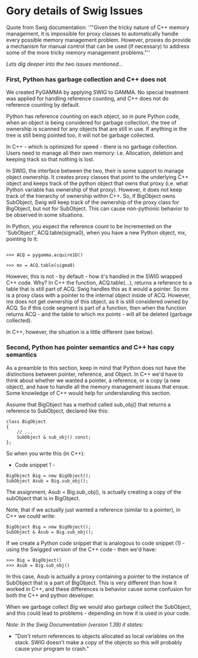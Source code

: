 # Gory details of Swig Issues
Quote from Swig documentation:
''"Given the tricky nature of C++ memory management, it is impossible for proxy classes to automatically handle every possible
memory management problem. However, proxies do provide a mechanism for manual control that can be used (if necessary) to
address some of the more tricky memory management problems."''

*Lets dig deeper into the two issues mentioned...*

### First, Python has garbage collection and C++ does not
We created PyGAMMA by applying SWIG to GAMMA. No special treatment was applied for handling reference counting, and C++ does not do reference counting by default. 

Python has reference counting on each object, so in pure Python code, when an object is being considered for garbage collection, the tree of ownership is scanned for any objects that are still in use. If anything in the tree is still being pointed too, it will not be garbage collected.

In C++ - which is optimized for speed - there is no garbage collection. Users need to manage all their own memory: i.e. Allocation, deletion and keeping track so that nothing is lost.

In SWIG, the interface between the two, their is some support to manage object ownership. It creates proxy classes that point to the underlying C++ object and keeps track of the python object that owns that proxy (i.e. what Python variable has ownership of that proxy). However, it does not keep track of the hierarchy of ownership within C++. So, if BigObject owns SubObject, Swig will keep track of the ownership of the proxy class for BigObject, but not for SubObject. This can cause non-pythonic behavior to be observed in some situations. 

In Python, you expect the reference count to be incremented on the 'SubObject', ACQ.table(sigma0), when you have a new Python object, mx, pointing to it:
```

>>> ACQ = pygamma.acquire1D()

>>> mx = ACQ.table(sigma0)

```

However, this is not - by default - how it's handled in the SWIG wrapped C++ code. Why? In C++ the function, ACQ.table(...), returns a reference to a table that is still part of ACQ. Swig handles this as it would a pointer. So mx is a proxy class with a pointer to the internal object inside of ACQ.  However, mx does not get ownership of this object, as it is still considered owned by ACQ. So if this code segment is part of a function, then when the function returns ACQ - and the table to which mx points - will all be deleted (garbage collected).

In C++, however, the situation is a little different (see below).

### Second, Python has pointer semantics and C++ has copy semantics
As a preamble to this section, keep in mind that Python does not have the distinctions between pointer, reference, and Object. In C++ we'd have to think about whether we wanted a pointer, a reference, or a copy (a new object), and have to handle all the memory management issues that ensue. Some knowledge of C++ would help for understanding this section.

Assume that BigObject has a method called sub_obj() that returns a reference to SubObject, declared like this:
```
class BigObject
{
    // ...    
    SubObject & sub_obj() const;
};
```

So when you write this (in C++):

- Code snippet 1 -
```
BigObject Big = new BigObject();
SubObject Asub = Big.sub_obj();
```

The assignment, Asub = Big.sub_obj(), is actually creating a copy of the subObject that is in BigObject.

Note, that if we actually just wanted a reference (similar to a pointer), in C++ we could write:
```
BigObject Big = new BigObject();
SubObject & Asub = Big.sub_obj();
```

If we create a Python code snippet that is analogous to code snippet (1) - using the Swigged version of the C++ code - then we'd have:
```
>>> Big = BigObject()
>>> Asub = Big.sub_obj()
```

In this case, Asub is actually a proxy containing a pointer to the instance of SubObject that is a part of BigObject. This is very different than how it worked in C++, and these differences is behavior cause some confusion for both the C++ and python developer.  

When we garbage collect _Big_ we would also garbage collect the SubObject, and this could lead to problems - depending on how it is used in your code. 


*Note: In the Swig Documentation (version 1.39) it states:*

  * "Don't return references to objects allocated as local variables on the stack. SWIG doesn't make a copy of the objects so this will probably cause your program to crash."
